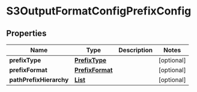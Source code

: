 

# S3OutputFormatConfigPrefixConfig


## Properties

| Name | Type | Description | Notes |
|------------ | ------------- | ------------- | -------------|
|**prefixType** | [**PrefixType**](PrefixType.md) |  |  [optional] |
|**prefixFormat** | [**PrefixFormat**](PrefixFormat.md) |  |  [optional] |
|**pathPrefixHierarchy** | [**List**](List.md) |  |  [optional] |



